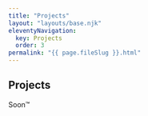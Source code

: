 ```yaml
---
title: "Projects"
layout: "layouts/base.njk"
eleventyNavigation:
  key: Projects
  order: 3
permalink: "{{ page.fileSlug }}.html"
---
```


## Projects

Soon&#8482;
